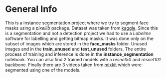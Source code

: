 # General Info
This is a instance segmentation project where we try to segment face masks using a *pixellib* package. Dataset was taken from [kaggle](https://www.kaggle.com/andrewmvd/face-mask-detection). Since this is a segmentation and not a detection project we had to use a *Labelme* software for labelling and getting bitmap masks. It was done only on the subset of images which are stored in the **face_masks** folder. Unused images and in the **train_unused** and **test_unused** folders. The entire process of training and inference is done in the **instance_segmentation** notebook. You can also find 2 trained models with a *resnet50* and *resnet101* backbone. Finally there are 3 videos taken from [mixkit](https://mixkit.co/free-stock-video/mask/) which were segmented using one of the models.
